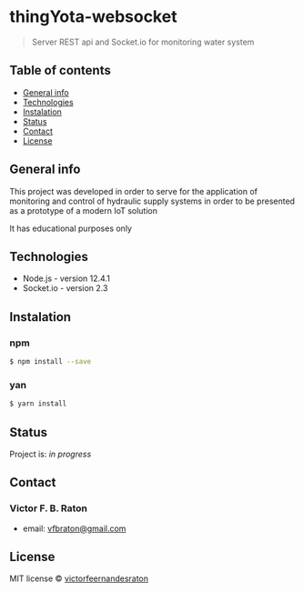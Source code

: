 # thingYota-websocket
> Server REST api and Socket.io for monitoring water system

## Table of contents
* [General info](#general-info)
* [Technologies](#technologies)
* [Instalation](#Instalation)
* [Status](#status)
* [Contact](#contact)
* [License](#license)

## General info

This project was developed in order to serve for the application of monitoring and control of hydraulic supply systems in order to be presented as a prototype of a modern IoT solution

It has educational purposes only

## Technologies

* Node.js - version 12.4.1
* Socket.io - version 2.3

## Instalation

### npm
```sh
$ npm install --save
```

### yan
```sh
$ yarn install
```

## Status

Project is: _in progress_

## Contact

### Victor F. B. Raton
* email: [vfbraton@gmail.com](http://mail:vfbraton@gmail.com)

## License

MIT license © [victorfeernandesraton](https://github.com/victorfernandesraton/thingYota-websocket/blob/master/LICENSE.md)
